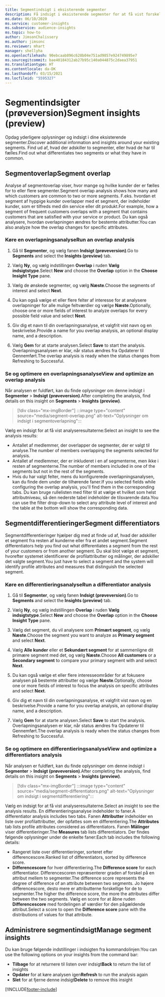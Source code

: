 ```yaml
---
title: Segmentindsigt i eksisterende segmenter
description: Få indsigt i eksisterende segmenter for at få vist forskelle og fællestræk.
ms.date: 06/10/2020
ms.service: customer-insights
ms.subservice: audience-insights
ms.topic: how-to
author: JimsonChalissery
ms.author: jimsonc
ms.reviewer: mhart
manager: shellyha
ms.openlocfilehash: 90ebcaab896c628b04e751ad9857e924749895e7
ms.sourcegitcommit: bae40184312ab27b95c140a044875c2daea37951
ms.translationtype: HT
ms.contentlocale: da-DK
ms.lasthandoff: 03/15/2021
ms.locfileid: "5595327"
---
```

# <a name="segment-insights-preview"></a><span data-ttu-id="ac197-103">Segmentindsigter (prøveversion)</span><span class="sxs-lookup"><span data-stu-id="ac197-103">Segment insights (preview)</span></span>

<span data-ttu-id="ac197-104">Opdag yderligere oplysninger og indsigt i dine eksisterende segmenter.</span><span class="sxs-lookup"><span data-stu-id="ac197-104">Discover additional information and insights around your existing segments.</span></span> <span data-ttu-id="ac197-105">Find ud af, hvad der adskiller to segmenter, eller hvad de har til fælles.</span><span class="sxs-lookup"><span data-stu-id="ac197-105">Find out what differentiates two segments or what they have in common.</span></span>

## <a name="segment-overlap"></a><span data-ttu-id="ac197-106">Segmentoverlap</span><span class="sxs-lookup"><span data-stu-id="ac197-106">Segment overlap</span></span>

<span data-ttu-id="ac197-107">Analyse af segmentoverlap viser, hvor mange og hvilke kunder der er fælles for to eller flere segmenter.</span><span class="sxs-lookup"><span data-stu-id="ac197-107">Segment overlap analysis shows how many and which customers are common to two or more segments.</span></span> <span data-ttu-id="ac197-108">F.eks. hvordan et segment af hyppige kunder overlapper med et segment, der indeholder kunder, som er tilfreds med din service eller dit produkt.</span><span class="sxs-lookup"><span data-stu-id="ac197-108">For example, how a segment of frequent customers overlaps with a segment that contains customers that are satisfied with your service or product.</span></span>
<span data-ttu-id="ac197-109">Du kan også analysere, hvordan overlapningen ændres for bestemte attributter.</span><span class="sxs-lookup"><span data-stu-id="ac197-109">You can also analyze how the overlap changes for specific attributes.</span></span>

### <a name="run-an-overlap-analysis"></a><span data-ttu-id="ac197-110">Køre en overlapningsanalyse</span><span class="sxs-lookup"><span data-stu-id="ac197-110">Run an overlap analysis</span></span>

1. <span data-ttu-id="ac197-111">Gå til **Segmenter**, og vælg fanen **Indsigt (prøveversion)**.</span><span class="sxs-lookup"><span data-stu-id="ac197-111">Go to **Segments** and select the **Insights (preview)** tab.</span></span>

1. <span data-ttu-id="ac197-112">Vælg **Ny**, og vælg indstillingen **Overlap** i ruden **Vælg indsigtstype**.</span><span class="sxs-lookup"><span data-stu-id="ac197-112">Select **New** and choose the **Overlap** option in the **Choose Insight Type** pane.</span></span>

1. <span data-ttu-id="ac197-113">Vælg de ønskede segmenter, og vælg **Næste**.</span><span class="sxs-lookup"><span data-stu-id="ac197-113">Choose the segments of interest and select **Next**.</span></span>

1. <span data-ttu-id="ac197-114">Du kan også vælge et eller flere felter af interesse for at analysere overlapninger for alle mulige feltværdier og vælge **Næste**.</span><span class="sxs-lookup"><span data-stu-id="ac197-114">Optionally, choose one or more fields of interest to analyze overlaps for every possible field value and select **Next**.</span></span>

1. <span data-ttu-id="ac197-115">Giv dig et navn til din overlapningsanalyse, et valgfrit vist navn og en beskrivelse.</span><span class="sxs-lookup"><span data-stu-id="ac197-115">Provide a name for you overlap analysis, an optional display name, and a description.</span></span>

1. <span data-ttu-id="ac197-116">Vælg **Gem** for at starte analysen.</span><span class="sxs-lookup"><span data-stu-id="ac197-116">Select **Save** to start the analysis.</span></span> <span data-ttu-id="ac197-117">Overlapningsanalysen er klar, når status ændres fra Opdaterer til Gennemført.</span><span class="sxs-lookup"><span data-stu-id="ac197-117">The overlap analysis is ready when the status changes from Refreshing to Successful.</span></span>

### <a name="view-and-optimize-an-overlap-analysis"></a><span data-ttu-id="ac197-118">Se og optimere en overlapningsanalyse</span><span class="sxs-lookup"><span data-stu-id="ac197-118">View and optimize an overlap analysis</span></span>

<span data-ttu-id="ac197-119">Når analysen er fuldført, kan du finde oplysninger om denne indsigt i **Segmenter** > **Indsigt (prøveversion)**.</span><span class="sxs-lookup"><span data-stu-id="ac197-119">After completing the analysis, find details on this insight on **Segments** > **Insights (preview)**.</span></span>

> [!div class="mx-imgBorder"]
> :::image type="content" source="media/segment-overlap.png" alt-text="Oplysninger om indsigt i segmentoverlapning":::

<span data-ttu-id="ac197-121">Vælg en indsigt for at få vist analyseresultaterne:</span><span class="sxs-lookup"><span data-stu-id="ac197-121">Select an insight to see the analysis results:</span></span>

- <span data-ttu-id="ac197-122">Antallet af medlemmer, der overlapper de segmenter, der er valgt til analyse.</span><span class="sxs-lookup"><span data-stu-id="ac197-122">The number of members overlapping the segments selected for analysis.</span></span>
- <span data-ttu-id="ac197-123">Antallet af medlemmer, der er inkluderet i en af segmenterne, men ikke i resten af segmenterne.</span><span class="sxs-lookup"><span data-stu-id="ac197-123">The number of members included in one of the segments but not in the rest of the segments.</span></span>
- <span data-ttu-id="ac197-124">Hvis du har valgt felter, mens du konfigurerede overlapningsanalysen, kan du finde dem under de tilhørende faner.</span><span class="sxs-lookup"><span data-stu-id="ac197-124">If you selected fields while configuring the overlap analysis, you'll find them in the corresponding tabs.</span></span> <span data-ttu-id="ac197-125">Du kan bruge rullelisten med filter til at vælge et hvilket som helst attributniveau, så den nederste tabel indeholder de tilsvarende data.</span><span class="sxs-lookup"><span data-stu-id="ac197-125">You can use the filter drop-down to select any attribute level of interest and the table at the bottom will show the corresponding data.</span></span>

## <a name="segment-differentiators"></a><span data-ttu-id="ac197-126">Segmentdifferentieringer</span><span class="sxs-lookup"><span data-stu-id="ac197-126">Segment differentiators</span></span>

<span data-ttu-id="ac197-127">Segmentdifferentieringer hjælper dig med at finde ud af, hvad der adskiller et segment fra resten af kunderne eller fra et andet segment.</span><span class="sxs-lookup"><span data-stu-id="ac197-127">Segment differentiators help you find out what differentiates a segment from the rest of your customers or from another segment.</span></span> <span data-ttu-id="ac197-128">Du skal blot vælge et segment, hvorefter systemet identificerer de profilattributter og målinger, der adskiller det valgte segment.</span><span class="sxs-lookup"><span data-stu-id="ac197-128">You just have to select a segment and the system will identify profile attributes and measures that distinguish the selected segment.</span></span>

### <a name="run-a-differentiator-analysis"></a><span data-ttu-id="ac197-129">Køre en differentieringsanalyse</span><span class="sxs-lookup"><span data-stu-id="ac197-129">Run a differentiator analysis</span></span>

1. <span data-ttu-id="ac197-130">Gå til **Segmenter**, og vælg fanen **Indsigt (prøveversion)**.</span><span class="sxs-lookup"><span data-stu-id="ac197-130">Go to **Segments** and select the **Insights (preview)** tab.</span></span>

1. <span data-ttu-id="ac197-131">Vælg **Ny**, og vælg indstillingen **Overlap** i ruden **Vælg indsigtstype**.</span><span class="sxs-lookup"><span data-stu-id="ac197-131">Select **New** and choose the **Overlap** option in the **Choose Insight Type** pane.</span></span>

1. <span data-ttu-id="ac197-132">Vælg det segment, du vil analysere som **Primært segment**, og vælg **Næste**.</span><span class="sxs-lookup"><span data-stu-id="ac197-132">Choose the segment you want to analyze as **Primary segment** and select **Next**.</span></span>

1. <span data-ttu-id="ac197-133">Vælg **Alle kunder** eller et **Sekundært segment** for at sammenligne dit primære segment med det, og vælg **Næste**.</span><span class="sxs-lookup"><span data-stu-id="ac197-133">Choose **All customers** or a **Secondary segment** to compare your primary segment with and select **Next**.</span></span>

1. <span data-ttu-id="ac197-134">Du kan også vælge et eller flere interesseområder for at fokusere analysen på bestemte attributter og vælge **Næste**.</span><span class="sxs-lookup"><span data-stu-id="ac197-134">Optionally, choose one or more fields of interest to focus the analysis on specific attributes and select **Next**.</span></span>

1. <span data-ttu-id="ac197-135">Giv dig et navn til din overlapningsanalyse, et valgfrit vist navn og en beskrivelse.</span><span class="sxs-lookup"><span data-stu-id="ac197-135">Provide a name for you overlap analysis, an optional display name, and a description.</span></span>

1. <span data-ttu-id="ac197-136">Vælg **Gem** for at starte analysen.</span><span class="sxs-lookup"><span data-stu-id="ac197-136">Select **Save** to start the analysis.</span></span> <span data-ttu-id="ac197-137">Overlapningsanalysen er klar, når status ændres fra Opdaterer til Gennemført.</span><span class="sxs-lookup"><span data-stu-id="ac197-137">The overlap analysis is ready when the status changes from Refreshing to Successful.</span></span>

### <a name="view-and-optimize-a-differentiators-analysis"></a><span data-ttu-id="ac197-138">Se og optimere en differentieringsanalyse</span><span class="sxs-lookup"><span data-stu-id="ac197-138">View and optimize a differentiators analysis</span></span>

<span data-ttu-id="ac197-139">Når analysen er fuldført, kan du finde oplysninger om denne indsigt i **Segmenter** > **Indsigt (prøveversion)**.</span><span class="sxs-lookup"><span data-stu-id="ac197-139">After completing the analysis, find details on this insight on **Segments** > **Insights (preview)**.</span></span>

> [!div class="mx-imgBorder"]
> :::image type="content" source="media/segment-differentiators.png" alt-text="Oplysninger om indsigt i segmentdifferentiering":::

<span data-ttu-id="ac197-141">Vælg en indsigt for at få vist analyseresultaterne.</span><span class="sxs-lookup"><span data-stu-id="ac197-141">Select an insight to see the analysis results.</span></span> <span data-ttu-id="ac197-142">En differentieringsanalyse indeholder to faner.</span><span class="sxs-lookup"><span data-stu-id="ac197-142">A differentiator analysis includes two tabs.</span></span> <span data-ttu-id="ac197-143">Fanen **Attributter** indeholder en liste over profilattributter, der opfattes som en differentiering.</span><span class="sxs-lookup"><span data-stu-id="ac197-143">The **Attributes** tab lists profile attributes considered as differentiators.</span></span> <span data-ttu-id="ac197-144">Fanen **Målinger** viser differentieringer.</span><span class="sxs-lookup"><span data-stu-id="ac197-144">The **Measures** tab lists differentiators.</span></span> <span data-ttu-id="ac197-145">Der findes følgende oplysninger under de enkelte faner:</span><span class="sxs-lookup"><span data-stu-id="ac197-145">Each tab includes the following details:</span></span>

- <span data-ttu-id="ac197-146">Rangeret liste over differentieringer, sorteret efter differencescore.</span><span class="sxs-lookup"><span data-stu-id="ac197-146">Ranked list of differentiators, sorted by difference score.</span></span>
- <span data-ttu-id="ac197-147">**Differencescore** for hver differentiering.</span><span class="sxs-lookup"><span data-stu-id="ac197-147">The **Difference score** for each differentiator.</span></span> <span data-ttu-id="ac197-148">Differencescoren repræsenterer graden af forskel på en attribut mellem to segmenter.</span><span class="sxs-lookup"><span data-stu-id="ac197-148">The difference score represents the degree of difference of an attribute between two segments.</span></span> <span data-ttu-id="ac197-149">Jo højere differencescore, desto mere er attributterne forskellige for de to segmenter.</span><span class="sxs-lookup"><span data-stu-id="ac197-149">The higher the difference score, the more the attributes differ between the two segments.</span></span> <span data-ttu-id="ac197-150">Vælg en score for at åbne ruden **Differencescore** med fordelingen af værdier for den pågældende attribut.</span><span class="sxs-lookup"><span data-stu-id="ac197-150">Select a score to open the **Difference score** pane with the distributions of values for that attribute.</span></span>

## <a name="manage-segment-insights"></a><span data-ttu-id="ac197-151">Administrere segmentindsigt</span><span class="sxs-lookup"><span data-stu-id="ac197-151">Manage segment insights</span></span>

<span data-ttu-id="ac197-152">Du kan bruge følgende indstillinger i indsigten fra kommandolinjen:</span><span class="sxs-lookup"><span data-stu-id="ac197-152">You can use the following options on your insights from the command bar:</span></span>

- <span data-ttu-id="ac197-153">**Tilbage** for at returnere til listen over indsigt</span><span class="sxs-lookup"><span data-stu-id="ac197-153">**Back** to return the list of insights</span></span>
- <span data-ttu-id="ac197-154">**Opdater** for at køre analysen igen</span><span class="sxs-lookup"><span data-stu-id="ac197-154">**Refresh** to run the analysis again</span></span>
- <span data-ttu-id="ac197-155">**Slet** for at fjerne denne indsigt</span><span class="sxs-lookup"><span data-stu-id="ac197-155">**Delete** to remove this insight</span></span>


[!INCLUDE[footer-include](../includes/footer-banner.md)]